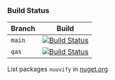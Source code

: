 ### Build Status

| Branch   | Build    |
| -------- | -------- |
| `main`   | [![Build Status](https://dev.azure.com/nuuvers/Nuuvify/_apis/build/status/CI-Github-Nuuvify.CommonPack?repoName=lzocateli00%2FNuuvify.CommonPack&branchName=main)](https://dev.azure.com/nuuvers/Nuuvify/_build/latest?definitionId=23&repoName=lzocateli00%2FNuuvify.CommonPack&branchName=main) |
| `qas`    | [![Build Status](https://dev.azure.com/nuuvers/Nuuvify/_apis/build/status/CI-Github-Nuuvify.CommonPack?repoName=lzocateli00%2FNuuvify.CommonPack&branchName=qas)](https://dev.azure.com/nuuvers/Nuuvify/_build/latest?definitionId=23&repoName=lzocateli00%2FNuuvify.CommonPack&branchName=qas) |

List packages `nuuvify` in [nuget.org](https://www.nuget.org/packages?q=nuuvify)